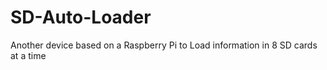 # SD-Auto-Loader
Another device based on a Raspberry Pi to Load information in 8 SD cards at a time
